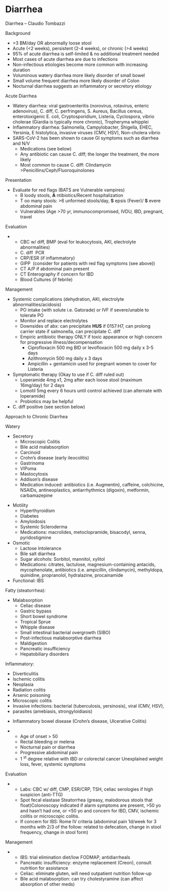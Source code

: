 # Diarrhea
 
Diarrhea – Claudio Tombazzi

Background

-   \>3 BM/day OR abnormally loose stool
-   Acute (\<2 weeks), persistent (2-4 weeks), or chronic (>4 weeks)
-   95% of acute diarrhea is self-limited & no additional treatment
    needed
-   Most cases of acute diarrhea are due to infections
-   Non-infectious etiologies become more common with increasing
    duration
-   Voluminous watery diarrhea more likely disorder of small bowel
-   Small volume frequent diarrhea more likely disorder of Colon
-   Nocturnal diarrhea suggests an inflammatory or secretory etiology

Acute Diarrhea

-   Watery diarrhea: viral gastroenteritis (norovirus, rotavirus,
    enteric adenovirus), C. diff, C. perfringens, S. Aureus, Bacillus
    cereus, enterotoxigenic E. coli, Cryptosporidium, Listeria,
    Cyclospora, vibrio cholerae (Giardia is typically more chronic),
    Tropheryma whipplei
-   Inflammatory diarrhea: Salmonella, Campylobacter, Shigella, EHEC,
    Yersinia, E histolytica, invasive viruses (CMV, HSV), Non-cholera
    vibrio
-   SARS-CoV-2 has been shown to cause GI symptoms such as diarrhea and
    N/V
    -   Medications (see below)
    -   Any antibiotic can cause C. diff; the longer the treatment, the
        more likely
    -   Most common to cause C. diff:
        Clindamycin >Penicillins/Ceph/Fluoroquinolones

Presentation

-   Evaluate for red flags (BATS are Vulnerable vampires)
    -   B
        loody stools, **A** ntibiotics/Recent hospitalization
    -   T
        oo many stools: >6 unformed stools/day, **S** epsis (Fever)/
        **S** evere abdominal pain
    -   Vulnerables
        (Age >70 yr, immunocompromised, IVDU, IBD, pregnant, travel

Evaluation

-   -   CBC w/ diff, BMP (eval for leukocytosis, AKI, electrolyte
        abnormalities)
    -   C. diff  PCR
    -   CRP/ESR (if inflammatory)
    -   GIPP  (consider for patients with red flag symptoms (see above))
    -   CT A/P if abdominal pain present
    -   CT Enterography if concern for IBD
    -   Blood Cultures (if febrile)

Management

-   Systemic complications (dehydration, AKI, electrolyte
    abnormalities/acidosis)
    -   PO intake (with solute i.e. Gatorade) or IVF if severe/unable to
        tolerate PO
    -   Monitor and replace electrolytes
    -   Downsides of abx: can precipitate **HUS** if 0157:H7, can
        prolong carrier state if salmonella, can precipitate C. diff
    -   Empiric antibiotic therapy ONLY if toxic appearance or high
        concern for progressive illness/decompensation
        -   Ciprofloxacin 500 mg BID or levofloxacin 500 mg daily x 3-5
            days
        -   Azithromycin 500 mg daily x 3 days
        -   Ampicillin + gentamicin used for pregnant women to cover for
            Listeria
-   Symptomatic therapy (Okay to use if C. diff ruled out)
    -   Loperamide 4mg x1, 2mg after each loose stool (maximum 16mg/day)
        for 2 days
    -   Lomotil 5mg every 6 hours until control achieved (can alternate
        with loperamide)
    -   Probiotics may be helpful
-   C. diff positive (see section below)

Approach to Chronic Diarrhea

Watery

-   Secretory
    -   Microscopic Colitis
    -   Bile acid malabsorption
    -   Carcinoid
    -   Crohn’s disease (early ileocolitis)
    -   Gastrinoma
    -   VIPoma
    -   Mastocytosis
    -   Addison’s disease
    -   Medication induced: antibiotics (i.e. Augmentin), caffeine,
        colchicine, NSAIDs, antineoplastics, antiarrhythmics (digoxin),
        metformin, carbamazepine

<!-- -->

-   Motility
    -   Hyperthyroidism
    -   Diabetes
    -   Amyloidosis
    -   Systemic Scleroderma
    -   Medications: macrolides, metoclopramide, bisacodyl, senna,
        pyridostigmine
-   Osmotic
    -   Lactose Intolerance
    -   Bile salt diarrhea
    -   Sugar alcohols: Sorbitol, mannitol, xylitol
    -   Medications: citrates, lactulose, magnesium-containing antacids,
        mycophenolate, antibiotics (i.e. ampicillin, clindamycin),
        methyldopa, quinidine, propranolol, hydralazine, procainamide
-   Functional: IBS

Fatty (steatorrhea): ​​​​​​​

-   Malabsorption
    -   Celiac disease
    -   Gastric bypass
    -   Short bowel syndrome
    -   Tropical Sprue
    -   Whipple disease
    -   Small intestinal bacterial overgrowth (SIBO)
    -   Post-infectious malabsorptive diarrhea
    -   Maldigestion
    -   Pancreatic insufficiency
    -   Hepatobiliary disorders

Inflammatory:

-   Diverticulitis
-   Ischemic colitis
-   Neoplasia
-   Radiation colitis
-   Arsenic poisoning
-   Microscopic colitis
-   Invasive infections: bacterial (tuberculosis, yersinosis), viral
    (CMV, HSV),
-   parasites (amebiasis, strongyloidiasis)

<!-- -->

-   Inflammatory bowel disease (Crohn’s disease, Ulcerative Colitis)

<!-- -->

-   -   Age of onset > 50
    -   Rectal bleeding or melena
    -   Nocturnal pain or diarrhea
    -   Progressive abdominal pain
    -   1 <sup>st</sup> degree relative with IBD or colorectal cancer
        Unexplained weight loss, fever, systemic symptoms

Evaluation

-   -   Labs: CBC w/ diff, CMP, ESR/CRP, TSH, celiac serologies if high
        suspicion (anti-TTG)
    -   Spot fecal elastase Steatorrhea (greasy, malodorous stools that
        float)Colonoscopy indicated if alarm symptoms are present, >50
        yo and hasn’t had one, or \<50 yo and concern for IBD, CMV,
        ischemic colitis or microscopic colitis.
    -   If concern for IBS: Rome IV criteria (abdominal pain 1d/week for
        3 months with 2/3 of the follow: related to defecation, change
        in stool frequency, change in stool form)

Management

-   -   IBS: trial elimination diet/low FODMAP, antidiarrheals
    -   Pancreatic insufficiency: enzyme replacement (Creon), consult
        nutrition for assistance
    -   Celiac: eliminate gluten, will need outpatient nutrition
        follow-up
    -   Bile acid malabsorption: can try cholestyramine (can affect
        absorption of other meds)
